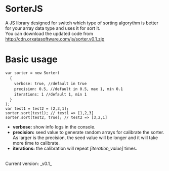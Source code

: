 # SorterJS
A JS library designed for switch which type of sorting algorythm is better for your array data type and uses it for sort it.<br/>
You can download the updated code from http://cdn.orxatasoftware.com/js/sorter.v0.1.zip

# Basic usage

`var sorter = new Sorter(` <br/>
&emsp;`{` <br/>
&emsp;&emsp;`verbose: true, //default in true`<br/>
&emsp;&emsp;`precision: 0.5, //default in 0.5, max 1, min 0.1`<br/>
&emsp;&emsp;`iterations: 1 //default 1, min 1`<br/>
&emsp;`}`<br/>
`);`
<br/>
`var test1 = test2 = [2,3,1];`<br/>
`sorter.sort(test1); // test1 => [1,2,3]`<br/>
`sorter.sort(test2, true); // test2 => [3,2,1]`


- __verbose:__ show info logs in the console.
- __precision:__ seed value to generate random arrays for calibrate the sorter. As larger is the precision, the seed value will be longer and it will take more time to calibrate.
- __iterations:__ the calibration will repeat _[iteration_value]_ times.
<br/>
Current version: _v0.1_
